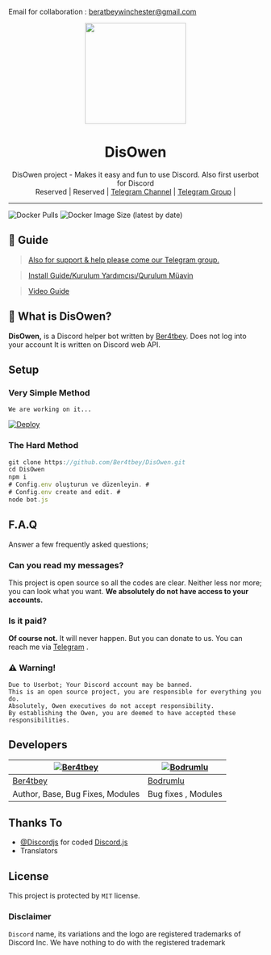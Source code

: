 

Email for collaboration : [beratbeywinchester@gmail.com](beratbeywinchester@gmail.com)

<div align="center">
  <img src="https://i.hizliresim.com/60dgunt.jpg" width="200" height="200">
  <h1>DisOwen</h1>
</div>
<p align="center">
    DisOwen project - Makes it easy and fun to use Discord. Also first userbot for Discord
    <br>
        Reserved |
        Reserved |
        <a href="https://t.me/DisOwen">Telegram Channel</a> |
        <a href="https://t.me/OwenSupport">Telegram Group</a> |
    <br>
</p>

----
![Docker Pulls](https://img.shields.io/docker/pulls/ber4tbey/disowen?style=flat-square) ![Docker Image Size (latest by date)](https://img.shields.io/docker/image-size/ber4tbey/disowen?style=flat-square)

## 📢 Guide
> [Also for support & help please come our Telegram group.](https://t.me/OwenSupport)

> [Install Guide/Kurulum Yardımcısı/Qurulum Müavin](https://github.com/Ber4tbey/DisOwen/wiki)

> [Video Guide](https://www.youtube.com/watch?v=fQ_XDeogh2U&t=45s)



## 🔎 What is DisOwen?
**DisOwen,** is a Discord helper bot written by [Ber4tbey](https://github.com/Ber4tbey). Does not log into your account It is written on Discord web API.

## Setup
### Very Simple Method
`We are working on it...`



[![Deploy](https://www.herokucdn.com/deploy/button.svg)](https://heroku.com/deploy?template=https://github.com/Ber4tbey/DisOwen)

### The Hard Method
```js
git clone https://github.com/Ber4tbey/DisOwen.git
cd DisOwen
npm i
# Config.env oluşturun ve düzenleyin. #
# Config.env create and edit. #
node bot.js
```

## F.A.Q
Answer a few frequently asked questions;
### Can you read my messages?
This project is open source so all the codes are clear. Neither less nor more; you can look what you want. **We absolutely do not have access to your accounts.**



### Is it paid?
**Of course not.** It will never happen. But you can donate to us. You can reach me via [Telegram](https://t.me/Ber4tbey) .



### ⚠️ Warning! 
```
Due to Userbot; Your Discord account may be banned.
This is an open source project, you are responsible for everything you do. 
Absolutely, Owen executives do not accept responsibility.
By establishing the Owen, you are deemed to have accepted these responsibilities.
```

## Developers

[![Ber4tbey](https://github.com/Ber4tbey.png?size=100)](https://github.com/Ber4tbey) | [![Bodrumlu](https://github.com/Bodrumlubebek.png?size=100)](https://github.com/Bodrumlubebek)
---|---
[Ber4tbey](https://t.me/Ber4tbey) | [Bodrumlu](https://github.com/bodrumlubebek)  
Author, Base, Bug Fixes, Modules  | Bug fixes , Modules 
## Thanks To
- [@Discordjs](https://github.com/discordjs) for coded [Discord.js](https://github.com/discordjs/discord.js) 
- Translators

## License
This project is protected by `MIT` license.

### Disclaimer
`Discord` name, its variations and the logo are registered trademarks of Discord Inc. We have nothing to do with the registered trademark
